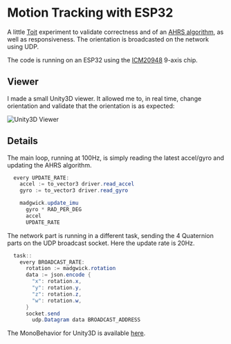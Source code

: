 # Motion Tracking with ESP32

A little [Toit](https://toit.io) experiment to validate correctness and of an [AHRS algorithm](https://github.com/andersjohnsen/ahrs), as well as responsiveness. The orientation is broadcasted on the network using UDP.

The code is running on an ESP32 using the [ICM20948](https://invensense.tdk.com/products/motion-tracking/9-axis/icm-20948/) 9-axis chip.

## Viewer

I made a small Unity3D viewer. It allowed me to, in real time, change orientation and validate that the orientation is as expected:

![Unity3D Viewer](https://user-images.githubusercontent.com/22043/140886741-283c8224-a71e-4534-92ee-e4921d4cf0a8.gif)

## Details

The main loop, running at 100Hz, is simply reading the latest accel/gyro and updating the AHRS algorithm.


```c#
  every UPDATE_RATE:
    accel := to_vector3 driver.read_accel
    gyro := to_vector3 driver.read_gyro

    madgwick.update_imu
      gyro * RAD_PER_DEG
      accel
      UPDATE_RATE
```

The network part is running in a different task, sending the 4 Quaternion parts on the UDP broadcast socket. Here the update rate is 20Hz.

```c#
  task::
    every BROADCAST_RATE:
      rotation := madgwick.rotation
      data := json.encode {
        "x": rotation.x,
        "y": rotation.y,
        "z": rotation.z,
        "w": rotation.w,
      }
      socket.send
        udp.Datagram data BROADCAST_ADDRESS
```

The MonoBehavior for Unity3D is available [here](unity3d/viewer.cs).
